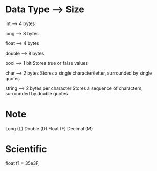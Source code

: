 Data Type --> Size
==================

int -->	4 bytes

long --> 8 bytes

float -->	4 bytes

double -->	8 bytes

bool -->	1 bit	Stores true or false values

char -->	2 bytes	Stores a single character/letter, surrounded by single quotes

string --> 2 bytes per character	Stores a sequence of characters, surrounded by double quotes


Note
====

Long (L)
Double (D)
Float (F)
Decimal (M)

Scientific
==========
float f1 = 35e3F;
